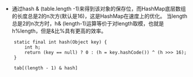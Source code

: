 - 通过hash & (table.length -1)来得到该对象的保存位，而HashMap底层数组的长度总是2的n次方(默认是16)，这是HashMap在速度上的优化。
当length总是2的n次方时，h& (length-1)运算等价于对length取模，也就是h%length，但是&比%具有更高的效率。

```
    static final int hash(Object key) {
        int h;
        return (key == null) ? 0 : (h = key.hashCode()) ^ (h >>> 16);
    }
    
    tab[(length - 1) & hash]
```